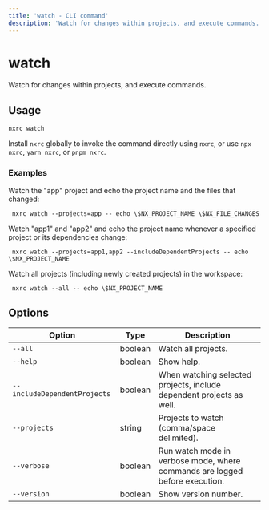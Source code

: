 ```yaml
---
title: 'watch - CLI command'
description: 'Watch for changes within projects, and execute commands.'
---
```


# watch

Watch for changes within projects, and execute commands.

## Usage

```shell
nxrc watch
```

Install `nxrc` globally to invoke the command directly using `nxrc`, or use `npx nxrc`, `yarn nxrc`, or `pnpm nxrc`.

### Examples

Watch the "app" project and echo the project name and the files that changed:

```shell
 nxrc watch --projects=app -- echo \$NX_PROJECT_NAME \$NX_FILE_CHANGES
```

Watch "app1" and "app2" and echo the project name whenever a specified project or its dependencies change:

```shell
 nxrc watch --projects=app1,app2 --includeDependentProjects -- echo \$NX_PROJECT_NAME
```

Watch all projects (including newly created projects) in the workspace:

```shell
 nxrc watch --all -- echo \$NX_PROJECT_NAME
```

## Options

| Option                       | Type    | Description                                                                 |
| ---------------------------- | ------- | --------------------------------------------------------------------------- |
| `--all`                      | boolean | Watch all projects.                                                         |
| `--help`                     | boolean | Show help.                                                                  |
| `--includeDependentProjects` | boolean | When watching selected projects, include dependent projects as well.        |
| `--projects`                 | string  | Projects to watch (comma/space delimited).                                  |
| `--verbose`                  | boolean | Run watch mode in verbose mode, where commands are logged before execution. |
| `--version`                  | boolean | Show version number.                                                        |
